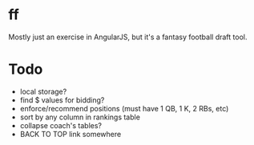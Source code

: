 ff
==

Mostly just an exercise in AngularJS, but it's a fantasy football draft tool.  

Todo
===
- local storage?
- find $ values for bidding?
- enforce/recommend positions (must have 1 QB, 1 K, 2 RBs, etc)
- sort by any column in rankings table
- collapse coach's tables?
- BACK TO TOP link somewhere